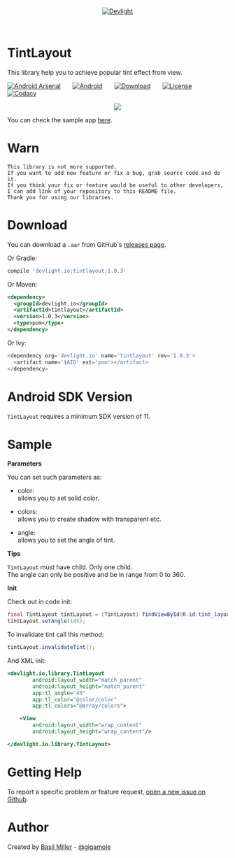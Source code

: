 <br/>
<p align="center">
  <a href="http://devlight.io">
      <img src ="https://drive.google.com/uc?export=download&id=0BxPO_UeS7wScLVBKck51Z1Rzb0E" alt="Devlight"/>
  </a>
</p>
<br/>

TintLayout
========== 

This library help you to achieve popular tint effect from view.

[![Android Arsenal](https://drive.google.com/uc?export=download&id=0BxPO_UeS7wScc1hHQ25mMjFUTTg)](http://android-arsenal.com/details/1/3315)
&nbsp;&nbsp;&nbsp;&nbsp;&nbsp;
[![Android](https://drive.google.com/uc?export=download&id=0BxPO_UeS7wSccEZaclNGN0R5OWc)](https://github.com/DevLight-Mobile-Agency)
&nbsp;&nbsp;&nbsp;&nbsp;&nbsp;
[![Download](https://drive.google.com/uc?export=download&id=0BxPO_UeS7wScYkVuVngxdlNYVDQ)](https://bintray.com/gigamole/maven/tintlayout/_latestVersion)
&nbsp;&nbsp;&nbsp;&nbsp;&nbsp;
[![License](https://drive.google.com/uc?export=download&id=0BxPO_UeS7wScU0tmeFpGMHVWNWs)](https://github.com/DevLight-Mobile-Agency/TintLayout/blob/master/LICENSE.txt)
&nbsp;&nbsp;&nbsp;&nbsp;&nbsp;
[![Codacy](https://drive.google.com/uc?export=download&id=0BxPO_UeS7wScSHhmckZyeGJDcXc)](https://www.codacy.com/app/gigamole53/TintLayout?utm_source=github.com&amp;utm_medium=referral&amp;utm_content=DevLight-Mobile-Agency/TintLayout&amp;utm_campaign=Badge_Grade)

<p align="center">
    <img src="https://drive.google.com/uc?export=download&id=0BxPO_UeS7wScQTl2QUNMa2thdzg"/>
</p>

You can check the sample app [here](https://github.com/DevLight-Mobile-Agency/TintLayout/tree/master/app).

Warn
====
```
This library is not more supported. 
If you want to add new feature or fix a bug, grab source code and do it. 
If you think your fix or feature would be useful to other developers, 
I can add link of your repository to this README file. 
Thank you for using our libraries.
```

Download
========

You can download a `.aar` from GitHub's [releases page](https://github.com/GIGAMOLE/TintLayout/releases).

Or Gradle:  
```groovy
compile 'devlight.io:tintlayout:1.0.3'
```

Or Maven:  
```xml
<dependency>
  <groupId>devlight.io</groupId>
  <artifactId>tintlayout</artifactId>
  <version>1.0.3</version>
  <type>pom</type>
</dependency>
```

Or Ivy:  
```groovy
<dependency org='devlight.io' name='tintlayout' rev='1.0.3'>
  <artifact name='$AID' ext='pom'></artifact>
</dependency>
```

Android SDK Version
===================

`TintLayout` requires a minimum SDK version of 11.

Sample
========

<b>Parameters</b>

You can set such parameters as:

 - color:  
    allows you to set solid color.
    
 - colors:  
    allows you to create shadow with transparent etc.
    
 - angle:  
    allows you to set the angle of tint.

<b>Tips</b>

`TintLayout` must have child. Only one child.  
The angle can only be positive and be in range from 0 to 360.

<b>Init</b>

Check out in code init:  
```java
final TintLayout tintLayout = (TintLayout) findViewById(R.id.tint_layout);
tintLayout.setAngle(145);
```

To invalidate tint call this method:  
```java
tintLayout.invalidateTint();
```

And XML init:  
```xml
<devlight.io.library.TintLayout
        android:layout_width="match_parent"
        android:layout_height="match_parent"
        app:tl_angle="45"
        app:tl_color="@color/color"
        app:tl_colors="@array/colors">

    <View
        android:layout_width="wrap_content"
        android:layout_height="wrap_content"/>

</devlight.io.library.TintLayout>
```

Getting Help
============

To report a specific problem or feature request, [open a new issue on Github](https://github.com/DevLight-Mobile-Agency/TintLayout/issues/new).

Author
======

Created by [Basil Miller](https://github.com/GIGAMOLE) - [@gigamole](mailto:gigamole53@gmail.com)

